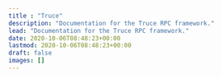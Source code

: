 ```yaml
---
title : "Truce"
description: "Documentation for the Truce RPC framework."
lead: "Documentation for the Truce RPC framework."
date: 2020-10-06T08:48:23+00:00
lastmod: 2020-10-06T08:48:23+00:00
draft: false
images: []
---
```

